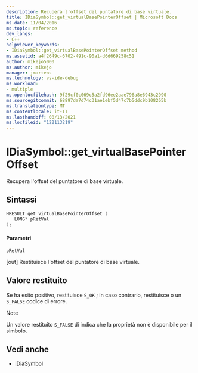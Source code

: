 ```yaml
---
description: Recupera l'offset del puntatore di base virtuale.
title: IDiaSymbol::get_virtualBasePointerOffset | Microsoft Docs
ms.date: 11/04/2016
ms.topic: reference
dev_langs:
- C++
helpviewer_keywords:
- IDiaSymbol::get_virtualBasePointerOffset method
ms.assetid: a4f2649c-6702-491c-90a1-d6d669258c51
author: mikejo5000
ms.author: mikejo
manager: jmartens
ms.technology: vs-ide-debug
ms.workload:
- multiple
ms.openlocfilehash: 9f29cf0c069c5a2fd96ee2aae796a8e6943c2990
ms.sourcegitcommit: 68897da7d74c31ae1ebf5d47c7b5ddc9b108265b
ms.translationtype: MT
ms.contentlocale: it-IT
ms.lasthandoff: 08/13/2021
ms.locfileid: "122113219"
---
```

# <a name="idiasymbolget_virtualbasepointeroffset"></a>IDiaSymbol::get_virtualBasePointerOffset
Recupera l'offset del puntatore di base virtuale.

## <a name="syntax"></a>Sintassi

```C++
HRESULT get_virtualBasePointerOffset ( 
   LONG* pRetVal
);
```

#### <a name="parameters"></a>Parametri
 `pRetVal`

[out] Restituisce l'offset del puntatore di base virtuale.

## <a name="return-value"></a>Valore restituito
 Se ha esito positivo, restituisce `S_OK` ; in caso contrario, restituisce o un `S_FALSE` codice di errore.

> [!NOTE]
> Un valore restituito `S_FALSE` di indica che la proprietà non è disponibile per il simbolo.

## <a name="see-also"></a>Vedi anche
- [IDiaSymbol](../../debugger/debug-interface-access/idiasymbol.md)

